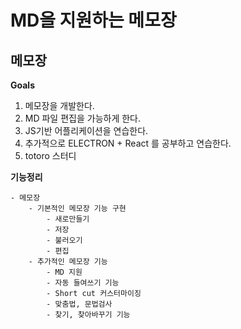 #  MD을 지원하는 메모장 

## 메모장

**Goals**

1. 메모장을 개발한다.
2. MD 파일 편집을 가능하게 한다.
3. JS기반 어플리케이션을 연습한다.
4. 추가적으로 ELECTRON + React 를 공부하고 연습한다.
5. totoro 스터디

**기능정리**

```
- 메모장
	- 기본적인 메모장 기능 구현
		- 새로만들기
		- 저장
		- 불러오기
		- 편집
	- 추가적인 메모장 기능
		- MD 지원
		- 자동 들여쓰기 기능
		- Short cut 커스터마이징
		- 맞춤법, 문법검사
		- 찾기, 찾아바꾸기 기능
```